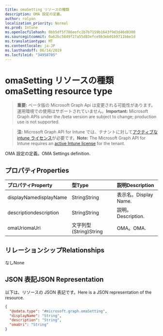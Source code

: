 ```yaml
---
title: omaSetting リソースの種類
description: OMA 設定の定義。
author: rolyon
localization_priority: Normal
ms.prod: Intune
ms.openlocfilehash: 0bb5df5f786eefc1b7b7159b1643f9d3d46d8300
ms.sourcegitcommit: 0a62bc5849f27a55d83efce9b3eb01b9711bbe1d
ms.translationtype: MT
ms.contentlocale: ja-JP
ms.lasthandoff: 06/14/2019
ms.locfileid: "34958705"
---
```

# <a name="omasetting-resource-type"></a><span data-ttu-id="1077d-103">omaSetting リソースの種類</span><span class="sxs-lookup"><span data-stu-id="1077d-103">omaSetting resource type</span></span>

> <span data-ttu-id="1077d-104">**重要:** ベータ版の Microsoft Graph Api は変更される可能性があります。運用環境での使用はサポートされていません。</span><span class="sxs-lookup"><span data-stu-id="1077d-104">**Important:** Microsoft Graph APIs under the /beta version are subject to change; production use is not supported.</span></span>

> <span data-ttu-id="1077d-105">**注:** Microsoft Graph API for Intune では、テナントに対して[アクティブな intune ライセンス](https://go.microsoft.com/fwlink/?linkid=839381)が必要です。</span><span class="sxs-lookup"><span data-stu-id="1077d-105">**Note:** The Microsoft Graph API for Intune requires an [active Intune license](https://go.microsoft.com/fwlink/?linkid=839381) for the tenant.</span></span>

<span data-ttu-id="1077d-106">OMA 設定の定義。</span><span class="sxs-lookup"><span data-stu-id="1077d-106">OMA Settings definition.</span></span>

## <a name="properties"></a><span data-ttu-id="1077d-107">プロパティ</span><span class="sxs-lookup"><span data-stu-id="1077d-107">Properties</span></span>
|<span data-ttu-id="1077d-108">プロパティ</span><span class="sxs-lookup"><span data-stu-id="1077d-108">Property</span></span>|<span data-ttu-id="1077d-109">型</span><span class="sxs-lookup"><span data-stu-id="1077d-109">Type</span></span>|<span data-ttu-id="1077d-110">説明</span><span class="sxs-lookup"><span data-stu-id="1077d-110">Description</span></span>|
|:---|:---|:---|
|<span data-ttu-id="1077d-111">displayName</span><span class="sxs-lookup"><span data-stu-id="1077d-111">displayName</span></span>|<span data-ttu-id="1077d-112">String</span><span class="sxs-lookup"><span data-stu-id="1077d-112">String</span></span>|<span data-ttu-id="1077d-113">表示名。</span><span class="sxs-lookup"><span data-stu-id="1077d-113">Display Name.</span></span>|
|<span data-ttu-id="1077d-114">description</span><span class="sxs-lookup"><span data-stu-id="1077d-114">description</span></span>|<span data-ttu-id="1077d-115">String</span><span class="sxs-lookup"><span data-stu-id="1077d-115">String</span></span>|<span data-ttu-id="1077d-116">説明。</span><span class="sxs-lookup"><span data-stu-id="1077d-116">Description.</span></span>|
|<span data-ttu-id="1077d-117">omaUri</span><span class="sxs-lookup"><span data-stu-id="1077d-117">omaUri</span></span>|<span data-ttu-id="1077d-118">文字列型 (String)</span><span class="sxs-lookup"><span data-stu-id="1077d-118">String</span></span>|<span data-ttu-id="1077d-119">OMA。</span><span class="sxs-lookup"><span data-stu-id="1077d-119">OMA.</span></span>|

## <a name="relationships"></a><span data-ttu-id="1077d-120">リレーションシップ</span><span class="sxs-lookup"><span data-stu-id="1077d-120">Relationships</span></span>
<span data-ttu-id="1077d-121">なし</span><span class="sxs-lookup"><span data-stu-id="1077d-121">None</span></span>

## <a name="json-representation"></a><span data-ttu-id="1077d-122">JSON 表記</span><span class="sxs-lookup"><span data-stu-id="1077d-122">JSON Representation</span></span>
<span data-ttu-id="1077d-123">以下は、リソースの JSON 表記です。</span><span class="sxs-lookup"><span data-stu-id="1077d-123">Here is a JSON representation of the resource.</span></span>
<!-- {
  "blockType": "resource",
  "@odata.type": "microsoft.graph.omaSetting"
}
-->
``` json
{
  "@odata.type": "#microsoft.graph.omaSetting",
  "displayName": "String",
  "description": "String",
  "omaUri": "String"
}
```





